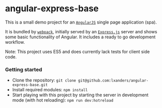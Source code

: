 # angular-express-base

This is a small demo project for an [`AngularJS`](https://angularjs.org/) single page application (spa).

It is bundled by [`webpack`](https://webpack.github.io/), initially served by an [`Express.js`](http://expressjs.com/) server and shows some basic functionality of Angular. It includes a ready to go development workflow.

Note: This project uses ES5 and does currently lack tests for client side code.

### Getting started

* Clone the repository: `git clone git@github.com:lxanders/angular-express-base.git`
* Install required modules: `npm install`
* Start playing with this project by starting the server in development mode (with hot reloading): `npm run dev:hotreload`
